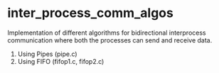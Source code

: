 # inter_process_comm_algos
Implementation of different algorithms for bidirectional interprocess communication where both the processes can send and receive data.  
1. Using Pipes (pipe.c)  
2. Using FIFO (fifop1.c, fifop2.c)

